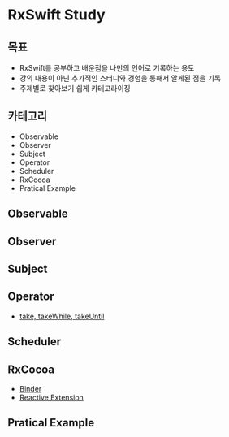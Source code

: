 # RxSwift Study

## 목표
- RxSwift를 공부하고 배운점을 나만의 언어로 기록하는 용도
- 강의 내용이 아닌 추가적인 스터디와 경험을 통해서 알게된 점을 기록
- 주제별로 찾아보기 쉽게 카테고라이징

## 카테고리
- Observable
- Observer
- Subject
- Operator
- Scheduler
- RxCocoa
- Pratical Example

## Observable

## Observer

## Subject

## Operator
- [take, takeWhile, takeUntil](https://boatneck-beard-7fa.notion.site/take-998c6837f79f48588992eac4d2ec86da?pvs=4)
## Scheduler

## RxCocoa
- [Binder](https://boatneck-beard-7fa.notion.site/Binding-5a328c75d75546fcb1fda3b1ff6f4620?pvs=4)
- [Reactive Extension](https://boatneck-beard-7fa.notion.site/Reactive-Extension-1fc47c5e60eb4b71886764c20a6c14bf?pvs=4)
## Pratical Example
